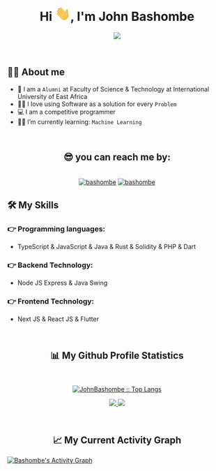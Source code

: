 <div align="center">
<h1 align="center">Hi <img width="35" src="https://github.com/1999AZZAR/1999AZZAR/blob/main/resources/img/waving.gif">, I'm John Bashombe</h1>
  <p align="center">
  <a href="https://github.com/DenverCoder1/readme-typing-svg"><img src="https://readme-typing-svg.herokuapp.com?lines=Computer+Science+Student;Competitive+Programmer;Full+Stack+Developer;Mobile+App+Developer;React+Developer;Next+JS+Developer;Java+Developer;Node+JS+Developer;PHP+Developer;Dart+Developer;Always%20learning%20new%20things&center=true&width=500&height=50"></a>
</p>

</div>

<br>

## :sassy_man:  About me
- :school: I am a `Alumni` at Faculty of Science & Technology at International University of East Africa
- :technologist: I love using Software as a solution for every `Problem`
- :computer: I am a competitive programmer
- :student: I’m currently learning: `Machine Learning`
<br>


<div>
    <h2 align="center">😎 you can reach me by:</h2>
    <p align="center">
      <br/>
      <a href="https://www.linkedin.com/in/ntavigwa-bashombe/" target="blank"><img align="center"
         src="https://img.shields.io/badge/linkedin-%231DA1F2.svg?style=for-the-badge&logo=linkedin&logoColor=white"
         alt="bashombe" height="30"/></a>
      <a href="https://mailto:ntavigwabashombe@gmail.com" target="blank"><img align="center"
         src="https://img.shields.io/badge/gmail-EA4335.svg?style=for-the-badge&logo=gmail&logoColor=white"
         alt="bashombe" height="30"/></a>
    </p>
</div>


## 🛠️ My Skills

### 👉 Programming languages: 
 - TypeScript & JavaScript & Java & Rust & Solidity & PHP & Dart

### 👉 Backend Technology: 
- Node JS Express & Java Swing

### 👉 Frontend Technology: 
- Next JS & React JS & Flutter

<br/>

  <div>
    <h2 align="center"> 📊 My Github Profile Statistics </h2>
      <br/>
        <p align="center">
          <a href="https://github.com/1999AZZAR/">
          <img src="https://github-readme-stats.vercel.app/api/top-langs/?username=JohnBashombe&langs_count=6&theme=gruvbox&layout=compact&hide_border=true" alt="JohnBashombe :: Top Langs" /></a>
        </p>
        <p align="center">
          <a href="https://github.com/JohnBashombe/">
          <img width="49.5%" src="https://github-readme-stats.vercel.app/api?username=JohnBashombe&show_icons=true&theme=gruvbox&hide_border=true" />
          <img width="49.5%" src="https://github-readme-streak-stats.herokuapp.com/?user=JohnBashombe&theme=gruvbox&hide_border=true" />
          </a>
       </p>
     <br>
  </div>    

<div>
  <h2 align="center"> 📈 My Current Activity Graph </h2>
<a href="https://github.com/JohnBashombe"><img alt="Bashombe's Activity Graph" src="https://activity-graph.herokuapp.com/graph/?username=JohnBashombe&bg_color=000&color=fff&line=00E676&point=fff&hide_border=true" /></a>
</div>
